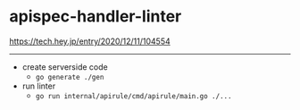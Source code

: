 # apispec-handler-linter

https://tech.hey.jp/entry/2020/12/11/104554

---

- create serverside code
  - `go generate ./gen`
- run linter
  - `go run internal/apirule/cmd/apirule/main.go ./...`
